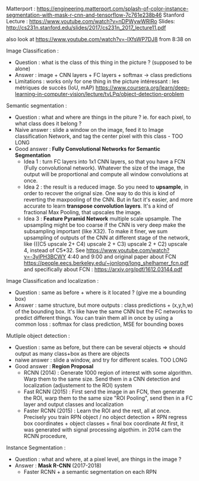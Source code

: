Matterport : https://engineering.matterport.com/splash-of-color-instance-segmentation-with-mask-r-cnn-and-tensorflow-7c761e238b46
Stanford Lecture : https://www.youtube.com/watch?v=nDPWywWRIRo
Slides: http://cs231n.stanford.edu/slides/2017/cs231n_2017_lecture11.pdf

also look at https://www.youtube.com/watch?v=-lXfsWP7DJ8 from 8:38 on

Image Classification :
* Question : what is the class of this thing in the picture ? (supposed to be alone)
* Answer : image + CNN layers + FC layers + softmax -> class predictions
* Limitations : works only for one thing in the picture
intéressant : les métriques de succès (IoU, mAP) https://www.coursera.org/learn/deep-learning-in-computer-vision/lecture/tvLPq/object-detection-problem

Semantic segmentation :
* Question : what and where are things in the piture ? ie. for each pixel, to what class does it belong ?
* Naive answer : slide a window on the image, feed it to Image classification Network, and tag the center pixel with this class - TOO LONG
* Good answer : **Fully Convolutional Networks for Semantic Segmentation**
  * Idea 1 : turn FC layers into 1x1 CNN layers, so that you have a FCN (Fully convolutional network). Whatever the size of the image, the output will be proportional and compute all window convolutions at once.
  * Idea 2 : the result is a reduced image. So you need to **upsample**, in order to recover the orignal size. One way to do this is kind of reverting the maxpooling of the CNN. But in fact it's easier, and more accurate to learn **transpose convolution layers**. It's a kind of fractional Max Pooling, that upscales the image.
  * Idea 3 : **Feature Pyramid Network** multiple scale upsample. The upsampling might be too coarse if the CNN is very deep make the subsampling important (like X32). To make it finer, we sum upsampling of outputs of the CNN at different stage of the network, like (((C5 upscale 2+ C4) upscale 2 + C3) upscale 2 + C2) upscale 4, instead of C5*32.
See https://www.youtube.com/watch?v=-3ylPH3BCWY 4:40 and 9:00
and original paper about FCN https://people.eecs.berkeley.edu/~jonlong/long_shelhamer_fcn.pdf
and specifically about FCN : https://arxiv.org/pdf/1612.03144.pdf

Image Classification and localization :
* Question : same as before + where is it located ? (give me a bounding box)
* Answer : same structure, but more outputs : class predictions + (x,y,h,w) of the bounding box. It's like have the same CNN but the FC networks to predict different things. You can train them all in once by using a common loss : softmax for class prediction, MSE for bounding boxes

Mutliple object detection :
* Question : same as before, but there can be several objects => should output as many class+box as there are objects
* naiwe answer : slide a window, and try for different scales. TOO LONG
* Good answer : **Region Proposal**
  * RCNN (2014) : Generate 1000 region of interest with some algorithm. Warp them to the same size. Send them in a CNN detection and localization (adjustement to the ROI) system
  * Fast RCNN (2015) : First send the image in an FCN, then generate the ROI, warp them to the same size "ROI Pooling", send then in a FC layer and output classes and localization
  * Faster RCNN (2015) : Learn the ROI and the rest, all at once. Precisely you train RPN object / no object detection + RPN regress box coordinates + object classes + final box coordinate
   At first, it was generated with signal processing algothim. in 2014 cam the RCNN procedure,

Instance Segmentation :
* Question : what and where, at a pixel level, are things in the image ?
* Answer : **Mask R-CNN** (2017-2018)
  * Faster RCNN + a semantic segmentation on each RPN
